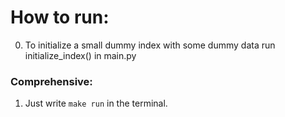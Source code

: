 # How to run:
0. To initialize a small dummy index with some dummy data run initialize_index() in main.py

### Comprehensive:
1. Just write `make run` in the terminal.
